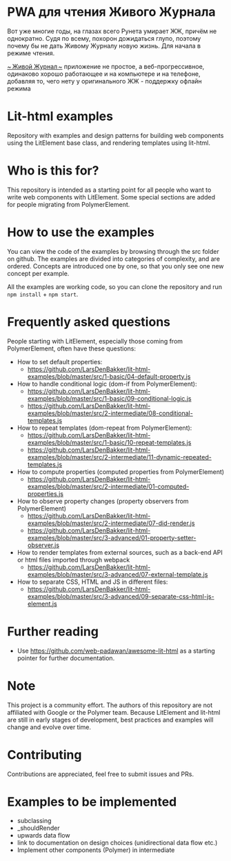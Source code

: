 # PWA для чтения Живого Журнала

Вот уже многие годы, на глазах всего Рунета умирает ЖЖ, причём не однократно. Судя по всему, похорон дожидаться глупо, поэтому почему бы не дать Живому Журналу новую жизнь. Для начала в режиме чтения.

[~&#8201;Живой Журнал&#8201;~](https://livejournal.in-wave.com) приложение не простое, а веб-прогрессивное, одинаково хорошо работающее и на компьютере и на телефоне, добавляя то, чего нету у оригинального ЖЖ - поддержку офлайн режима 





# Lit-html examples
Repository with examples and design patterns for building web components using the LitElement base class, and rendering templates using lit-html.

# Who is this for?
This repository is intended as a starting point for all people who want to write web components with LitElement. Some special sections are added for people migrating from PolymerElement.

# How to use the examples
You can view the code of the examples by browsing through the src folder on github. The examples are divided into categories of complexity, and are ordered. Concepts are introduced one by one, so that you only see one new concept per example.

All the examples are working code, so you can clone the repository and run `npm install` + `npm start`.

# Frequently asked questions
People starting with LitElement, especially those coming from PolymerElement, often have these questions:
* How to set default properties:
  * https://github.com/LarsDenBakker/lit-html-examples/blob/master/src/1-basic/04-default-property.js
* How to handle conditional logic (dom-if from PolymerElement):
  * https://github.com/LarsDenBakker/lit-html-examples/blob/master/src/1-basic/09-conditional-logic.js
  * https://github.com/LarsDenBakker/lit-html-examples/blob/master/src/2-intermediate/08-conditional-templates.js
* How to repeat templates (dom-repeat from PolymerElement):
  * https://github.com/LarsDenBakker/lit-html-examples/blob/master/src/1-basic/10-repeat-templates.js
  * https://github.com/LarsDenBakker/lit-html-examples/blob/master/src/2-intermediate/11-dynamic-repeated-templates.js
* How to compute properties (computed properties from PolymerElement)
  * https://github.com/LarsDenBakker/lit-html-examples/blob/master/src/2-intermediate/01-computed-properties.js
* How to observe property changes (property observers from PolymerElement)
  * https://github.com/LarsDenBakker/lit-html-examples/blob/master/src/2-intermediate/07-did-render.js
  * https://github.com/LarsDenBakker/lit-html-examples/blob/master/src/3-advanced/01-property-setter-observer.js
* How to render templates from external sources, such as a back-end API or html files imported through webpack
  * https://github.com/LarsDenBakker/lit-html-examples/blob/master/src/3-advanced/07-external-template.js
* How to separate CSS, HTML and JS in different files:
  * https://github.com/LarsDenBakker/lit-html-examples/blob/master/src/3-advanced/09-separate-css-html-js-element.js

# Further reading
* Use https://github.com/web-padawan/awesome-lit-html as a starting pointer for further documentation.

# Note
This project is a community effort. The authors of this repository are not affiliated with Google or the Polymer team. Because LitElement and lit-html are still in early stages of development, best practices and examples will change and evolve over time.

# Contributing
Contributions are appreciated, feel free to submit issues and PRs.

# Examples to be implemented
* subclassing
* _shouldRender
* upwards data flow
* link to documentation on design choices (unidirectional data flow etc.)
* Implement other components (Polymer) in intermediate
